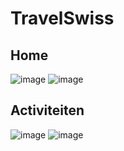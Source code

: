 # TravelSwiss

## Home 
![image](https://user-images.githubusercontent.com/113980165/200602593-f751ed36-83fc-41df-bd69-8398aa3b51ee.png)
![image](https://user-images.githubusercontent.com/113980165/200602693-f7c8d0f4-11c7-4fe2-8328-ae710afad80f.png)

## Activiteiten
![image](https://user-images.githubusercontent.com/113980165/200603074-a9ab7a88-591b-4b54-a4c2-738212c8e7fb.png)
![image](https://user-images.githubusercontent.com/113980165/200603130-1ce84080-b433-4127-b0f5-a76276f19d42.png)
